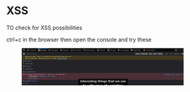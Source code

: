 # XSS

TO check for XSS possibilities&#x20;

ctrl+c in the browser then open the console and try these

<figure><img src="../.gitbook/assets/image (10).png" alt=""><figcaption></figcaption></figure>

